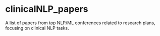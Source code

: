 # clinicalNLP_papers
A list of papers from top NLP/ML conferences related to research plans, focusing on clinical NLP tasks.

